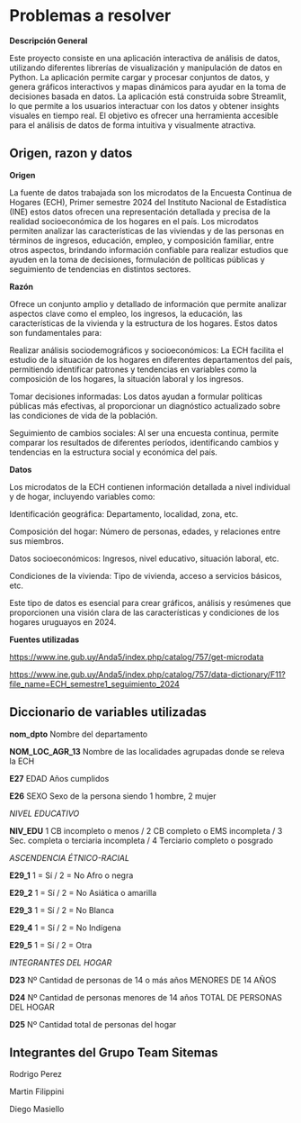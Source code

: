# Problemas a resolver


**Descripción General**

Este proyecto consiste en una aplicación interactiva de análisis de datos, utilizando diferentes librerías de visualización y manipulación de datos en Python. La aplicación permite cargar y procesar conjuntos de datos, y genera gráficos interactivos y mapas dinámicos para ayudar en la toma de decisiones basada en datos.
La aplicación está construida sobre Streamlit, lo que permite a los usuarios interactuar con los datos y obtener insights visuales en tiempo real.
El objetivo es ofrecer una herramienta accesible para el análisis de datos de forma intuitiva y visualmente atractiva.

## Origen, razon y datos
**Origen**

La fuente de datos trabajada son los microdatos de la Encuesta Continua de Hogares (ECH), Primer semestre 2024 del Instituto Nacional de Estadística (INE) estos datos ofrecen una representación detallada y precisa de la realidad socioeconómica de los hogares en el país. Los microdatos permiten analizar las características de las viviendas y de las personas en términos de ingresos, educación, empleo, y composición familiar, entre otros aspectos, brindando información confiable para realizar estudios que ayuden en la toma de decisiones, formulación de políticas públicas y seguimiento de tendencias en distintos sectores.

**Razón**

Ofrece un conjunto amplio y detallado de información que permite analizar aspectos clave como el empleo, los ingresos, la educación, las características de la vivienda y la estructura de los hogares. Estos datos son fundamentales para:

Realizar análisis sociodemográficos y socioeconómicos: La ECH facilita el estudio de la situación de los hogares en diferentes departamentos del país, permitiendo identificar patrones y tendencias en variables como la composición de los hogares, la situación laboral y los ingresos.

Tomar decisiones informadas: Los datos ayudan a formular políticas públicas más efectivas, al proporcionar un diagnóstico actualizado sobre las condiciones de vida de la población.

Seguimiento de cambios sociales: Al ser una encuesta continua, permite comparar los resultados de diferentes períodos, identificando cambios y tendencias en la estructura social y económica del país.

**Datos** 

Los microdatos de la ECH contienen información detallada a nivel individual y de hogar, incluyendo variables como:

Identificación geográfica: Departamento, localidad, zona, etc.

Composición del hogar: Número de personas, edades, y relaciones entre sus miembros.

Datos socioeconómicos: Ingresos, nivel educativo, situación laboral, etc.

Condiciones de la vivienda: Tipo de vivienda, acceso a servicios básicos, etc.

Este tipo de datos es esencial para crear gráficos, análisis y resúmenes que proporcionen una visión clara de las características y condiciones de los hogares uruguayos en 2024.

**Fuentes utilizadas**

https://www.ine.gub.uy/Anda5/index.php/catalog/757/get-microdata

https://www.ine.gub.uy/Anda5/index.php/catalog/757/data-dictionary/F11?file_name=ECH_semestre1_seguimiento_2024


## Diccionario de variables utilizadas

**nom_dpto** Nombre del departamento

**NOM_LOC_AGR_13** Nombre de las localidades agrupadas donde se releva la ECH

**E27** EDAD Años cumplidos

**E26** SEXO 
Sexo de la persona siendo 1 hombre, 2 mujer

*NIVEL EDUCATIVO*

**NIV_EDU**  1 CB incompleto o menos / 2 CB completo o EMS incompleta / 3 Sec. completa o terciaria incompleta / 4 Terciario completo o posgrado 

*ASCENDENCIA ÉTNICO-RACIAL*

**E29_1** 1 = Sí / 2 = No Afro o negra

**E29_2**  1 = Sí / 2 = No Asiática o amarilla

**E29_3**  1 = Sí / 2 = No Blanca 

**E29_4**  1 = Sí / 2 = No Indígena 

**E29_5**  1 = Sí / 2 = Otra

*INTEGRANTES DEL HOGAR*

**D23** Nº Cantidad de personas de 14 o más años MENORES DE 14 AÑOS 

**D24** Nº Cantidad de personas menores de 14 años TOTAL DE PERSONAS DEL HOGAR 

**D25** Nº Cantidad total de personas del hogar 

## Integrantes del Grupo Team Sitemas

Rodrigo Perez

Martin Filippini

Diego Masiello



